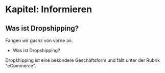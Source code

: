 # Kapitel: Informieren
## Was ist Dropshipping?
Fangen wir  gasnz von vorne an.
- Was ist Dropshipping?

Dropshipping ist eine besondere Geschäftsform und fällt unter der Rubrik "eCommerce".